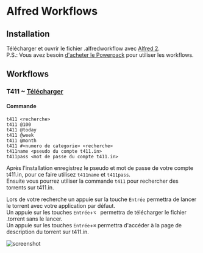 Alfred Workflows
====================

## Installation

Télécharger et ouvrir le fichier .alfredworkflow avec [Alfred 2](http://www.alfredapp.com/).  
P.S.: Vous avez besoin [d'acheter le Powerpack](https://buy.alfredapp.com/) pour utiliser les workflows.

## Workflows

### T411 ~ [Télécharger](https://github.com/MrKevin59/Alfred-Workflows/raw/master/t411-Workflow/T411.alfredworkflow)

#### Commande

    t411 <recherche>
    t411 @100
    t411 @today
    t411 @week
    t411 @month
    t411 #<numero de categorie> <recherche>
    t411name <pseudo du compte t411.in>
    t411pass <mot de passe du compte t411.in>

Après l'installation enregistrez le pseudo et mot de passe de votre compte t411.in, pour ce faire utilisez `t411name` et `t411pass`.  
Ensuite vous pourrez utiliser la commande `t411` pour rechercher des torrents sur t411.in.  

Lors de votre recherche un appuie sur la touche `Entrée` permettra de lancer le torrent avec votre application par défaut.  
Un appuie sur les touches `Entrée`+`⌥ ` permettra de télécharger le fichier .torrent sans le lancer.  
Un appuie sur les touches `Entrée`+`⌘` permettra d'accéder à la page de description du torrent sur t411.in.   
  
![screenshot](http://image.noelshack.com/fichiers/2013/43/1382542084-capture-d-ecran-2013-10-23-a-17-27-21.png)
